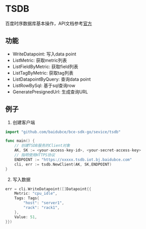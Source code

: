 # TSDB

百度时序数据库基本操作，API文档参考[官方](https://cloud.baidu.com/doc/TSDB/API.html#.E6.95.B0.E6.8D.AEAPI.E6.8E.A5.E5.8F.A3.E8.AF.B4.E6.98.8E)

## 功能
+ WriteDatapoint:  写入data point
+ ListMetric:  获取metric列表
+ ListFieldByMetric:  获取field列表
+ ListTagByMetric:  获取tag列表
+ ListDatapointByQuery:  查询data point
+ ListRowBySql:  基于sql查询row
+ GeneratePresignedUrl:  生成查询URL

## 例子
1. 创建客户端

```go
import "github.com/baidubce/bce-sdk-go/sevice/tsdb"

func main() {
	// 创建TSDB服务的Client对象
	AK, SK := <your-access-key-id>, <your-secret-access-key>
	// 指明使用HTTPS协议
	ENDPOINT := "https://xxxxx.tsdb.iot.bj.baidubce.com"
	cli, err := tsdb.NewClient(AK, SK,ENDPOINT)
}
```

2. 写入数据

```go
err = cli.WriteDatapoint([]Datapoint{{
	Metric: "cpu_idle",
	Tags: Tags{
		"host": "server1",
		"rack": "rack1",
	},
	Value: 51,
}})
```